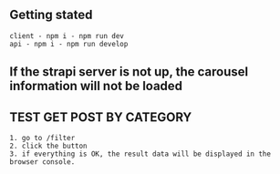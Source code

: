 ## Getting stated

    client - npm i - npm run dev
    api - npm i - npm run develop

## If the strapi server is not up, the carousel information will not be loaded

## TEST GET POST BY CATEGORY

    1. go to /filter
    2. click the button
    3. if everything is OK, the result data will be displayed in the browser console.

##

##

##
